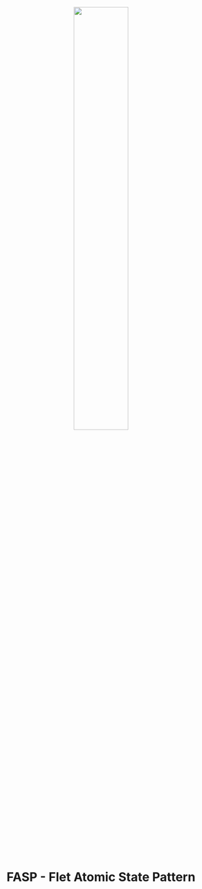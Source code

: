<p align="center"><img src="https://github.com/user-attachments/assets/5482033f-5dd8-4097-bd58-1da636494ca6" width="50%" alt=""></p>

<h1 align="center"> FASP - Flet Atomic State Pattern</h1>
